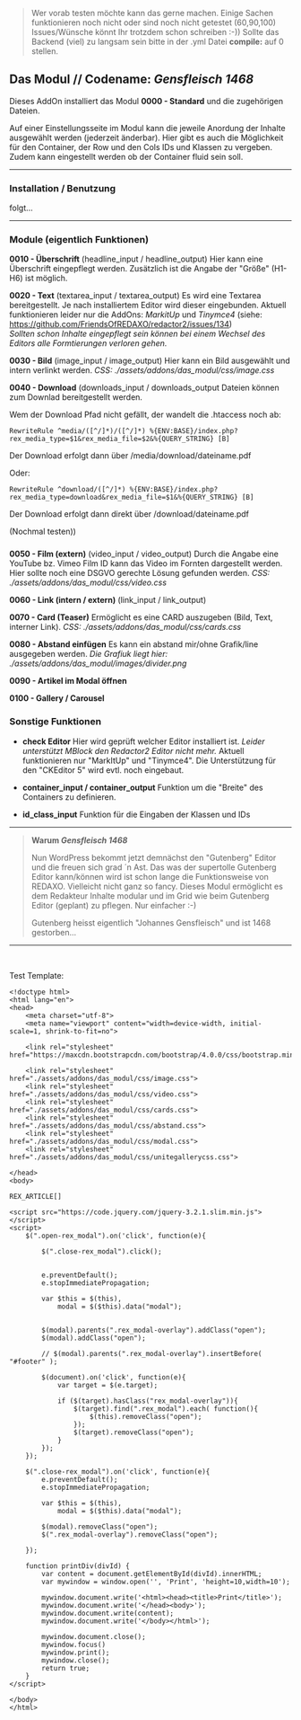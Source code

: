 > Wer vorab testen möchte kann das gerne machen. 
> Einige Sachen funktionieren noch nicht oder sind noch nicht getestet (60,90,100)
> Issues/Wünsche könnt Ihr trotzdem schon schreiben :-))
> Sollte das Backend (viel) zu langsam sein bitte in der .yml Datei **compile:** auf 0 stellen.
>



## Das Modul // Codename: _Gensfleisch 1468_ 

Dieses AddOn installiert das Modul **0000 - Standard** und die zugehörigen Dateien.

Auf einer Einstellungsseite im Modul kann die jeweile Anordung der Inhalte ausgewählt werden (jederzeit änderbar). Hier gibt es auch die Möglichkeit für den Container, der Row und den Cols IDs und Klassen zu vergeben. Zudem kann eingestellt werden ob der Container fluid sein soll.


---

### Installation / Benutzung

folgt...


---
### Module (eigentlich Funktionen)

**0010 - Überschrift** (headline_input / headline_output) 
Hier kann eine Überschrift eingepflegt werden. Zusätzlich ist die Angabe der "Größe" (H1-H6) ist möglich.

**0020 - Text** (textarea_input / textarea_output)
Es wird eine Textarea bereitgestellt. Je nach installiertem Editor wird dieser eingebunden. Aktuell funktionieren leider nur die AddOns: _MarkitUp_ und _Tinymce4_ (siehe: https://github.com/FriendsOfREDAXO/redactor2/issues/134)<br/>_Sollten schon Inhalte eingepflegt sein können bei einem Wechsel des Editors alle Formtierungen verloren gehen._


**0030 - Bild** (image_input / image_output)
Hier kann ein Bild ausgewählt und intern verlinkt werden.
*CSS: ./assets/addons/das_modul/css/image.css*  

**0040 - Download** (downloads_input / downloads_output
Dateien können zum Downlad bereitgestellt werden.

Wem der Download Pfad nicht gefällt, der wandelt die .htaccess noch ab:

    RewriteRule ^media/([^/]*)/([^/]*) %{ENV:BASE}/index.php?rex_media_type=$1&rex_media_file=$2&%{QUERY_STRING} [B]

Der Download erfolgt dann über /media/download/dateiname.pdf</p>

Oder:

    RewriteRule ^download/([^/]*) %{ENV:BASE}/index.php?rex_media_type=download&rex_media_file=$1&%{QUERY_STRING} [B]

Der Download erfolgt dann direkt über /download/dateiname.pdf

(Nochmal testen))

###
 
**0050 - Film (extern)** (video_input / video_output)
Durch die Angabe eine YouTube bz. Vimeo Film ID kann das Video im Fornten dargestellt werden. Hier sollte noch eine DSGVO gerechte Lösung gefunden werden.
*CSS: ./assets/addons/das_modul/css/video.css*


**0060 - Link (intern / extern)** (link_input / link_output)

**0070 - Card (Teaser)**
Ermöglicht es eine CARD auszugeben (Bild, Text, interner Link). *CSS: ./assets/addons/das_modul/css/cards.css*  

**0080 - Abstand einfügen**
Es kann ein abstand mir/ohne Grafik/line ausgegeben werden.
*Die Grafiuk liegt hier: ./assets/addons/das_modul/images/divider.png* 


**0090 - Artikel im Modal öffnen**

**0100 - Gallery / Carousel**



### Sonstige Funktionen

- **check Editor**
Hier wird geprüft welcher Editor installiert ist. _Leider unterstützt MBlock den Redactor2 Editor nicht mehr._ Aktuell funktionieren nur "MarkItUp" und "Tinymce4". Die Unterstützung für den "CKEditor 5" wird evtl. noch eingebaut. 

- **container_input / container_output**
Funktion um die "Breite" des Containers zu definieren. 

- **id_class_input**
Funktion für die Eingaben der Klassen und IDs

---

> **Warum _Gensfleisch 1468_**
>
> Nun WordPress bekommt jetzt demnächst den "Gutenberg" Editor und die freuen sich grad ´n Ast. Das was der supertolle Gutenberg Editor kann/können wird ist schon lange die Funktionsweise von REDAXO. Vielleicht nicht ganz so fancy. Dieses Modul ermöglicht es dem Redakteur Inhalte modular und im Grid wie beim Gutenberg Editor (geplant) zu pflegen. Nur einfacher :-)  
>
> Gutenberg heisst eigentlich "Johannes Gensfleisch" und ist 1468 gestorben...


---
<br/>

Test Template:

```
<!doctype html>
<html lang="en">
<head>
    <meta charset="utf-8">
    <meta name="viewport" content="width=device-width, initial-scale=1, shrink-to-fit=no">

    <link rel="stylesheet" href="https://maxcdn.bootstrapcdn.com/bootstrap/4.0.0/css/bootstrap.min.css">

    <link rel="stylesheet" href="./assets/addons/das_modul/css/image.css">
    <link rel="stylesheet" href="./assets/addons/das_modul/css/video.css">
    <link rel="stylesheet" href="./assets/addons/das_modul/css/cards.css">
    <link rel="stylesheet" href="./assets/addons/das_modul/css/abstand.css">
    <link rel="stylesheet" href="./assets/addons/das_modul/css/modal.css">
    <link rel="stylesheet" href="./assets/addons/das_modul/css/unitegallerycss.css">

</head>
<body>

REX_ARTICLE[]

<script src="https://code.jquery.com/jquery-3.2.1.slim.min.js"></script>
<script>
    $(".open-rex_modal").on('click', function(e){

        $(".close-rex_modal").click();


        e.preventDefault();
        e.stopImmediatePropagation;

        var $this = $(this),
            modal = $($this).data("modal");


        $(modal).parents(".rex_modal-overlay").addClass("open");
        $(modal).addClass("open");

        // $(modal).parents(".rex_modal-overlay").insertBefore( "#footer" );

        $(document).on('click', function(e){
            var target = $(e.target);

            if ($(target).hasClass("rex_modal-overlay")){
                $(target).find(".rex_modal").each( function(){
                    $(this).removeClass("open");
                });
                $(target).removeClass("open");
            }
        });
    });

    $(".close-rex_modal").on('click', function(e){
        e.preventDefault();
        e.stopImmediatePropagation;

        var $this = $(this),
            modal = $($this).data("modal");

        $(modal).removeClass("open");
        $(".rex_modal-overlay").removeClass("open");

    });

    function printDiv(divId) {
        var content = document.getElementById(divId).innerHTML;
        var mywindow = window.open('', 'Print', 'height=10,width=10');

        mywindow.document.write('<html><head><title>Print</title>');
        mywindow.document.write('</head><body>');
        mywindow.document.write(content);
        mywindow.document.write('</body></html>');

        mywindow.document.close();
        mywindow.focus()
        mywindow.print();
        mywindow.close();
        return true;
    }
</script>

</body>
</html>
```

